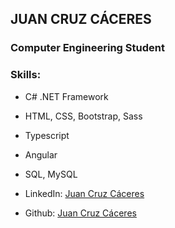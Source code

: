 ## JUAN CRUZ CÁCERES
### Computer Engineering Student

### Skills:

- C# .NET Framework
- HTML, CSS, Bootstrap, Sass
- Typescript
- Angular
- SQL, MySQL

- LinkedIn: [Juan Cruz Cáceres](https://www.linkedin.com/in/caceresjuancruz)
- Github: [Juan Cruz Cáceres](https://github.com/caceresjuancruz)
